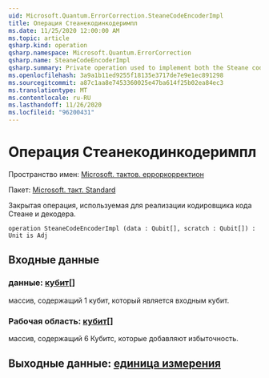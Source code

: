 ```yaml
---
uid: Microsoft.Quantum.ErrorCorrection.SteaneCodeEncoderImpl
title: Операция Стеанекодинкодеримпл
ms.date: 11/25/2020 12:00:00 AM
ms.topic: article
qsharp.kind: operation
qsharp.namespace: Microsoft.Quantum.ErrorCorrection
qsharp.name: SteaneCodeEncoderImpl
qsharp.summary: Private operation used to implement both the Steane code encoder and decoder.
ms.openlocfilehash: 3a9a1b11ed9255f18135e3717de7e9e1ec891298
ms.sourcegitcommit: a87c1aa8e7453360025e47ba614f25b02ea84ec3
ms.translationtype: MT
ms.contentlocale: ru-RU
ms.lasthandoff: 11/26/2020
ms.locfileid: "96200431"
---
```

# <a name="steanecodeencoderimpl-operation"></a>Операция Стеанекодинкодеримпл

Пространство имен: [Microsoft. тактов. ерроркорректион](xref:Microsoft.Quantum.ErrorCorrection)

Пакет: [Microsoft. такт. Standard](https://nuget.org/packages/Microsoft.Quantum.Standard)


Закрытая операция, используемая для реализации кодировщика кода Стеане и декодера.

```qsharp
operation SteaneCodeEncoderImpl (data : Qubit[], scratch : Qubit[]) : Unit is Adj
```


## <a name="input"></a>Входные данные

### <a name="data--qubit"></a>данные: [кубит](xref:microsoft.quantum.lang-ref.qubit)[]

массив, содержащий 1 кубит, который является входным кубит.


### <a name="scratch--qubit"></a>Рабочая область: [кубит](xref:microsoft.quantum.lang-ref.qubit)[]

массив, содержащий 6 Кубитс, которые добавляют избыточность.



## <a name="output--unit"></a>Выходные данные: [единица измерения](xref:microsoft.quantum.lang-ref.unit)

